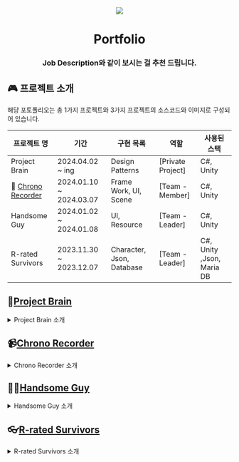 <p align =center>
 <img src = "https://github.com/Ryutaeha/Portfolio/assets/142005732/d3fa4d14-3ba2-4666-b170-6dc20bcb1674"></img>
</p>

<h1 align = middle>Portfolio</h1>
<h3 align = middle> Job Description와 같이 보시는 걸 추천 드립니다.</h3>

## 🎮 프로젝트 소개

해당 포토폴리오는 총 1가지 프로젝트와 3가지 프로젝트의 소스코드와 이미지로 구성되어 있습니다.

| 프로젝트 명                                                                       | 기간                    | 구현 목록                 | 역할              | 사용된 스택               |
| --------------------------------------------------------------------------------- | ----------------------- | ------------------------- | ----------------- | ------------------------- |
| Project Brain                                                                     | 2024.04.02 ~ ing        | Design Patterns           | [Private Project] | C#, Unity                 |
| 🔌 [Chrono Recorder](https://store.steampowered.com/app/2843090/Chrono_Recorder/) | 2024.01.10 ~ 2024.03.07 | Frame Work, UI, Scene     | [Team - Member]   | C#, Unity                 |
| Handsome Guy                                                                      | 2024.01.02 ~ 2024.01.08 | UI, Resource              | [Team - Leader]   | C#, Unity                 |
| R-rated Survivors                                                                 | 2023.11.30 ~ 2023.12.07 | Character, Json, Database | [Team - Leader]   | C#, Unity ,Json, Maria DB |

## 🔎[Project Brain](https://github.com/Ryutaeha/Portfolio/tree/main/Project_Brain)

<details>
<summary>Project Brain 소개</summary>

### Project Brain

이 프로젝트는 Unity를 활용한 게임 디자인 패턴을 정리하고 학습하는 것을 목표로 합니다. 바인딩 시스템과 어드레서블 시스템은 이미 구현해 보았지만, 디자인 패턴에 대한 이해가 아직 부족하여 이를 다시 정리하면서 깊이 있는 학습을 진행하고자 합니다.

### 달성 목표

- **다양한 유니티 디자인 패턴에 대한 이해 증진**
- **디자인 패턴의 실제 구현 및 응용**

### 프로젝트 내용

- **구체적인 디자인 패턴 정리 및 구현**

  1. 싱글톤 패턴 (Singleton Pattern)
  2. 상태 패턴 (State Pattern)
  3. 이벤트 버스 패턴 (Event Bus Pattern)
  4. 커맨드 패턴 (Command Pattern)
  5. 옵저버 패턴 (Observer Pattern)
  6. 방문자 패턴 (Visitor Pattern)
  7. 전략 패턴 (Strategy Pattern)
  8. 퍼사드 패턴 (Facade Pattern)
  9. 데코레이터 패턴 (Decorator Pattern)
  10. 공간 분할 패턴 (Spatial Partition Pattern)
  11. 어댑터 패턴 (Adapter Pattern)
  12. 서비스 로케이터 패턴 (Service Locator Pattern)
  13. 오브젝트 풀 패턴 (Object Pool Pattern)
  14. 유한 상태 머신 패턴 (Finite State Machine Pattern, FSM)

- **실제 프로젝트에 적용**

  1. 간단한 게임 프로젝트를 통해 각 패턴의 실제 적용 사례 분석
  2. 패턴들에 대한 장단점 정리 및 사용처에 대한 간단한 정리

- **기대 효과**

  1. Unity 디자인 패턴에 대한 깊이 있는 이해
  2. 게임 개발 시 코드의 재사용성, 유지보수성 향상

- **진행 상황**
  1. 싱글톤 패턴 (Singleton Pattern) 구현
  2. 상태 패턴 (State Pattern) 구현
  3. 이벤트 버스 패턴 (Event Bus Pattern) 구현
  4. 유한 상태 머신 패턴 (Finite State Machine Pattern, FSM) 구현
  5. 커맨드 패턴 (Command Pattern) 구현
  6. 오브젝트 풀 패턴 (Object Pool Pattern) 구현

</details>

## 📹[Chrono Recorder](https://github.com/Ryutaeha/Portfolio/tree/main/old%20projects/Chrono_Recorder)

<details>
<summary>Chrono Recorder 소개</summary>

### Chrono Recorder

시간과 공간을 조종하여 퍼즐을 풀고 스테이지를 클리어하는 게임 3D 퍼즐 플랫포머 게임입니다.

### 달성 목표

- **스팀 출시**
- **바인더 시스템 개선**
- **싱글톤을 이용한 매니저 시스템 개선**

### 프로젝트 역할 및 구현

- **복잡한 구조체를 가지고 있는 UI오브젝트에서 안정성 있게 사용할 수 있게 개선**
- **Scene의 베이스가 되는 부모클래스를 만들어 재사용성 및 확장성 개선**
- **Scene에서 Resource를 효율적으로 관리 할 수 있게 구현**

- **실제 프로젝트에 적용**

  1. 컴포넌트를 가진 오브젝트의 이름으로 UI를 바인딩하는 시스템의 구현
  2. 다양한 타입의 컴포넌트를 단일 메서드로 처리가 가능하게 구현
  3. Scene과 Scene사이에 리소스를 비동기로 가져올 수 있게 구현

### 출시 진행 상황

- 2024.03.01 스팀 출시
- 2024.06.15 기준 출시 107일 스팀 리뷰 51개 사용자 평가 매우 긍정적 유지

</details>

## 🐱‍👤[Handsome Guy](https://github.com/Ryutaeha/Portfolio/tree/main/old%20projects/Handsome_Guy)

<details>
<summary>Handsome Guy 소개</summary>

### Handsome Guy

팀과 함께 몰려오는 몬스터들을 물리치며 미션 수행 후 탈출하는 레프트 4 데드를 모티브로 한 2D 생존 공포게임입니다.

### 달성 목표

- **UI 바인딩 이해 및 구현**
- **Addressables 이해 및 구현**

### 프로젝트 역할 및 구현

- **코드로서 이벤트 할당이 가능하게 만들어 주는 UI 바인딩 시스템의 구현**
- **자원을 비동기적으로 로드하고 언로드 할 수 있게 해주는 Addressables시스템의 구현**

- **실제 프로젝트에 적용**
  1. 중앙 집중식의 UI관리 클래스 제작
  2. 유연한 이벤트 바인딩 구현
  3. 간편한 리소스 로딩 및 언로딩을 구현하여 게임 실행중 끊김 없이 리소스 로드

</details>

## 👓[R-rated Survivors](https://github.com/Ryutaeha/Portfolio/tree/main/old%20projects/R_rated_Survivors)

<details>
<summary>R-rated Survivors 소개</summary>

### R-rated Survivors

몰려오는 몬스터를 물리쳐서 성장하여 최종보스를 물리치는 뱀파이어 서바이버를 모티브로 한 로그라이크 게임입니다.

### 달성 목표

- **옵저버 패턴을 사용한 캐릭터 움직임 구현**
- **Json을 사용한 캐릭터 능력치 구현**
- **DataBase를 통한 플레이어 랭킹시스템 구현**

### 프로젝트 역할 및 구현

- **옵저버 패턴을 이용하여 클래스들 간의 결합을 최소화**
- **각각의 모듈이 독립적으로 개발 되어 입력방식의 변경이 있더라도 동작로직의 수정을 최소화**
- **MariaBD를 이용하여 네트워크 연결 및 랭킹 시스템 구현**

- **실제 프로젝트에 적용**

  1. 능력치 인터페이스를 이용하여 새로운 캐릭터, 능력치 추가시 유연성과 확장성 확보, 모킹하여 테스트가 용이
  2. 각각의 새로운 캐릭터 동작을 쉽게 추가 할수 있게 구현
  3. Json파일을 이용하여 캐릭터의 능력치를 수정해야할 때 간단하게 수정할 수 있게 적용
  4. 데이터베이스 연결시 쿼리문에 파라미터를 이용하여 안정성 부여

</details>
